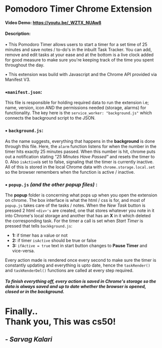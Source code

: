 # Pomodoro Timer Chrome Extension

#### Video Demo: https://youtu.be/_WZTX_NUAw8

#### Description:

• This Pomodoro Timer allows users to start a timer for a set time of 25 minutes and save notes / to-do's in the inbuilt Task Tracker. You can add, remove and edit tasks at your ease and at the bottom is a live clock added for good measure to make sure you're keeping track of the time you spent throughout the day.

• This extension was build with Javascript and the Chrome API provided via Manifest V3.

### •`manifest.json`:
This file is responsible for holding required data to run the extension i.e; name, version, icon AND the permissions needed (storage, alarms) for functionality. The key here is the `service_worker: "background.js"`  which connects the background script to the JSON.

### • `background.js`:
As the name suggests, everything that happens in the **background** is done through this file. Here, the `alarm` function listens for when the number in the timer hits exactly 25 minutes passed. When this number is hit, chrome puts out a notification stating *"25 Minutes Have Passed"* and resets the timer to 0. Also `isActive`is set to false, signaling that the timer is currently inactive. All of this is stored in the local Chrome data with `chrome.storage.local.set` so the browser remembers when the function is active / inactive.

### • `popup.js` *(and the other popup files)* :
The **popup** folder is concerning what pops up when you open the extension on chrome. The box interface is what the html / css is for, and most of `popup.js` takes care of the tasks / notes. When the *New Task* button is pressed 2 html `<div>'s` are created, one that stores whatever you note in it into Chrome's local storage and another that has an **X** in it which deleted the corresponding task. For the timer a call is set when *Start Timer* is pressed that tells `backkground.js`:
-  **1:** if timer has a value or not
-  **2:** if timer `isActive` should be true or false
-  **3:** `ifActive = true` text in start button changes to **Pause Timer** and vice-versa.

Every action made is rendered once every second to make sure the timer is constantly updating and everything is upto date, hence the `taskRender()` and `taskRenderDel()` functions are called at every step required.

##### *To finish everything off, every action is saved in Chrome's storage so the data is always saved and up to date whether the browser is opened, closed or in the background.*

# Finally..<br> Thank you, This was cs50!
## *- Sarvag Kalari*


